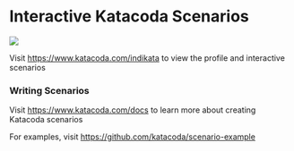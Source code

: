 # Interactive Katacoda Scenarios

[![](http://shields.katacoda.com/katacoda/indikata/count.svg)](https://www.katacoda.com/indikata "Get your profile on Katacoda.com")

Visit https://www.katacoda.com/indikata to view the profile and interactive scenarios

### Writing Scenarios
Visit https://www.katacoda.com/docs to learn more about creating Katacoda scenarios

For examples, visit https://github.com/katacoda/scenario-example

